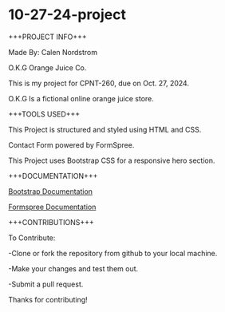 # 10-27-24-project

+++PROJECT INFO+++

Made By: Calen Nordstrom

O.K.G Orange Juice Co.

This is my project for CPNT-260, due on Oct. 27, 2024.

O.K.G Is a fictional online orange juice store.

+++TOOLS USED+++

This Project is structured and styled using HTML and CSS.

Contact Form powered by FormSpree.

This Project uses Bootstrap CSS for a responsive hero section.

+++DOCUMENTATION+++

[Bootstrap Documentation](https://getbootstrap.com/)

[Formspree Documentation](https://formspree.io/)

+++CONTRIBUTIONS+++

To Contribute:

-Clone or fork the repository from github to your local machine.

-Make your changes and test them out.

-Submit a pull request.

Thanks for contributing!

